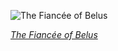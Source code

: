 
![The Fiancée of Belus](https://upload.wikimedia.org/wikipedia/commons/thumb/6/60/Henri_Motte_-_La_fianc%C3%A9e_de_B%C3%A9lus_%281885%29.jpg/300px-Henri_Motte_-_La_fianc%C3%A9e_de_B%C3%A9lus_%281885%29.jpg)

*[The Fiancée of Belus](https://wikipedia.org/wiki/File:Henri_Motte_-_La_fianc%C3%A9e_de_B%C3%A9lus_(1885).jpg)*
